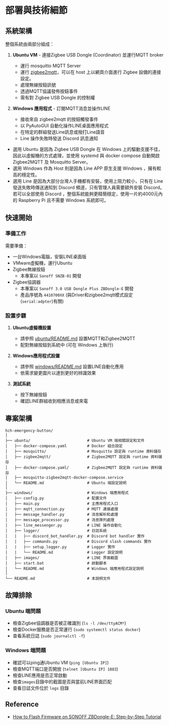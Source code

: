 # 部署與技術細節

## 系統架構

整個系統由兩部分組成：

1. **Ubuntu VM** - 連接Zigbee USB Dongle (Coordinator) 並運行MQTT broker
   - 運行 mosquitto MQTT Server
   - 運行 [zigbee2mqtt](https://www.zigbee2mqtt.io/)，可以在 host 上以網頁介面進行 Zigbee 設備的連接設定。
   - 處理無線按鈕訊號
   - 透過MQTT協議發佈按鈕事件
   - 需有對 Zigbee USB Dongle 的控制權

2. **Windows 應用程式** - 訂閱MQTT消息並操作LINE
   - 接收來自 zigbee2mqtt 的按鈕觸發事件
   - 以 PyAutoGUI 自動化操作LINE桌面應用程式
   - 在特定的群組發送Line訊息或撥打Line語音
   - Line 操作失敗時發送 Discord 訊息通知

- 選用 Ubuntu 是因為 Zigbee USB Dongle 在 Windows 上的驅動支援不佳，因此以虛擬機的方式處理，並使用 systemd 與 docker compose 自動開啟 Zigbee2MQTT 及 Mosquitto Server。
- 選用 Windows 作為 Host 則是因為 Line APP 原生支援 Windows ，擁有較高的穩定性。
- 選用 Line 是因為大部分台灣人手機都有安裝，使用上阻力較小，只有在 Line 發送失敗時傳送通知到 Discord 頻道，只有管理人員需要額外安裝 Discord。若可以全部使用 Discord ，整個系統能夠更精簡穩定，使用一片約4000元內的 Raspberry Pi 且不需要 Windows 系統即可。


## 快速開始

### 準備工作

需要準備：
- 一台Windows電腦，安裝LINE桌面版
- VMware虛擬機，運行Ubuntu
- Zigbee無線按鈕
   - 本專案以 `Sonoff SNZB-01` 開發
- Zigbee協調器
   - 本專案以 `Sonoff 3.0 USB Dongle Plus ZBDongle-E` 開發
   - 產品序號為 `4410700XX` (與Driver和zigbee2mqtt模式設定(`serial:adpter`)有關)

### 設置步驟

1. **Ubuntu虛擬機設置**
   - 請參照 [ubuntu/README.md](ubuntu/README.md) 設置MQTT和Zigbee2MQTT
   - 配對無線按鈕到系統中 (可在 Windows 上執行)

2. **Windows應用程式設置**
   - 請參照 [windows/README.md](windows/README.md) 設置LINE自動化應用
   - 依需求變更圖片以達到更好的辨識效果

3. **測試系統**
   - 按下無線按鈕
   - 確認LINE群組收到相應消息或來電

## 專案架構

```
hch-emergency-button/
│
├── ubuntu/                         # Ubuntu VM 端相關設定和文件
│   ├── docker-compose.yaml         # Docker 組合設定
│   ├── mosquitto/                  # Mosquitto 設定與 runtime 資料儲存
│   ├── zigbee2mqtt/                # Zigbee2MQTT 設定與 runtime 資料儲存
│   ├── docker-compose.yaml/        # Zigbee2MQTT 設定與 runtime 資料儲存
│   ├── mosquitto-zigbee2mqtt-docker-compose.service
│   └── README.md                   # Ubuntu 端設定說明
│
├── windows/                        # Windows 端應用程式
│   ├── config.py                   # 配置文件
│   ├── main.py                     # 主應用程式入口
│   ├── mqtt_connection.py          # MQTT 連接處理
│   ├── message_handler.py          # 消息解析和處理
│   ├── message_processor.py        # 消息隊列處理
│   ├── line_messenger.py           # LINE 操作自動化
│   ├── logger/                     # 日誌系統
│   |   ├── discord_bot_handler.py  # Discord bot handler 實作
│   |   ├── commands.py             # Discord slash commands 實作
│   |   ├── setup_logger.py         # Logger 實作
│   |   └── README.md               # Logger 設定說明
│   ├── images/                     # LINE 界面截圖
│   ├── start.bat                   # 啟動腳本
│   └── README.md                   # Windows 端應用程式設定說明
│
└── README.md                       # 本說明文件
```

## 故障排除

### Ubuntu 端問題

- 檢查Zigbee協調器是否被正確識別 (`ls -l /dev/ttyACM*`)
- 檢查Docker服務是否正常運行 (`sudo systemctl status docker`)
- 查看系統日誌 (`sudo journalctl -f`)

### Windows 端問題

- 確認可以ping通Ubuntu VM (`ping [Ubuntu IP]`)
- 檢查MQTT端口是否開放 (`telnet [Ubuntu IP] 1883`)
- 檢查LINE應用是否正常啟動
- 檢查`images`目錄中的截圖是否與當前LINE界面匹配
- 查看日誌文件位於 `logs` 目錄

## Reference 
- [How to Flash Firmware on SONOFF ZBDongle-E: Step-by-Step Tutorial](https://sonoff.tech/product-review/tutorial/how-to-flash-firmware-on-sonoff-zbdongle-e-step-by-step-tutorial/)

